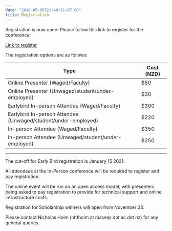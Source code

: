 ```yaml
---
date: "2016-05-05T21:48:51-07:00"
title: Registration
---
```


Registration is now open! Please follow this link to register for the conference:

<a href="https://www.massey.ac.nz/learning/departments/school-english-media-studies/news-and-events/conferences--symposiums/humour-at-work-payment.cfm" target="_blank">Link to register</a>


The registration options are as follows:
 
Type| |Cost (NZD)
----|--|----  
Online Presenter (Waged/Faculty)| |$50  
Online Presenter (Unwaged/student/under-employed)| |$30  
Earlybird In-person Attendee (Waged/Faculty)| |$300  
Earlybird In-person Attendee (Unwaged/student/under-employed)| |$220  
In-person Attendee (Waged/Faculty)| |$350  
In-person Attendee (Unwaged/student/under-employed)| |$250  
-----------------



The cut-off for Early Bird registration is January 15 2021.
 
All attendees at the In-Person conference will be required to register and pay registration.
 
The online event will be run on an open access model, with presenters being asked to pay registration to provide for technical support and online infrastructure costs.
 
Registration for Scholarship winners will open from November 23.
 
Please contact Nicholas Holm (nhfholm at massey dot ac dot nz) for any general queries.
